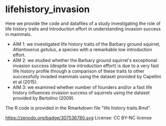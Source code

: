 # lifehistory_invasion

Here we provide the code and datafiles of a study investigating the role of life history traits and introduction effort in understanding invasion success in mammals. 
- AIM 1: we investigated life history traits of the Barbary ground squirrel, _Atlantoxerus getulus_, a species with a remarkable low introduction effort. 
- AIM 2: we studied whether the Barbary ground squirrel's exceptional invasion success (despite low introduction effort) is due to a very fast life history profile 
through a comparison of these traits to other successfully invaded mammals using the dataset provided by Capellini et al (2015). 
- AIM 3: we examined whether number of founders and/or a fast life history influences invasion success of squirrels using the dataset provided by Bertolino (2009).  

The R code is provided in the Rmarkdown file "life history traits.Rmd".

https://zenodo.org/badge/307536780.svg
License: CC BY-NC license
